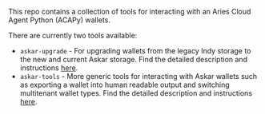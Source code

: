 This repo contains a collection of tools for interacting with an Aries Cloud Agent Python (ACAPy) wallets.

There are currently two tools available:
 - `askar-upgrade` - For upgrading wallets from the legacy Indy storage to the new and current Askar storage. Find the detailed description and instructions [here](askar_wallet_upgrade/README.md).
 - `askar-tools` - More generic tools for interacting with Askar wallets such as exporting a wallet into human readable output and switching multitenant wallet types. Find the detailed description and instructions [here](askar_tools/README.md).